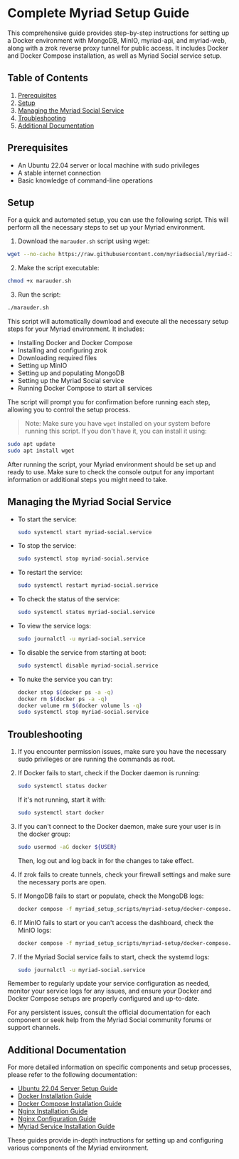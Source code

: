 # Complete Myriad Setup Guide

This comprehensive guide provides step-by-step instructions for setting up a Docker environment with MongoDB, MinIO, myriad-api, and myriad-web, along with a zrok reverse proxy tunnel for public access. It includes Docker and Docker Compose installation, as well as Myriad Social service setup.

## Table of Contents
1. [Prerequisites](#prerequisites)
2. [Setup](#setup)
3. [Managing the Myriad Social Service](#managing-the-myriad-social-service)
4. [Troubleshooting](#troubleshooting)
5. [Additional Documentation](#additional-documentation)

## Prerequisites

- An Ubuntu 22.04 server or local machine with sudo privileges
- A stable internet connection
- Basic knowledge of command-line operations

## Setup

For a quick and automated setup, you can use the following script. This will perform all the necessary steps to set up your Myriad environment.

1. Download the `marauder.sh` script using wget:

```bash
wget --no-cache https://raw.githubusercontent.com/myriadsocial/myriad-infrastructure/main/linux/marauder.sh
```

2. Make the script executable:

```bash
chmod +x marauder.sh
```

3. Run the script:

```bash
./marauder.sh
```

This script will automatically download and execute all the necessary setup steps for your Myriad environment. It includes:

- Installing Docker and Docker Compose
- Installing and configuring zrok
- Downloading required files
- Setting up MinIO
- Setting up and populating MongoDB
- Setting up the Myriad Social service
- Running Docker Compose to start all services

The script will prompt you for confirmation before running each step, allowing you to control the setup process.

> Note: Make sure you have `wget` installed on your system before running this script. If you don't have it, you can install it using:

```bash
sudo apt update
sudo apt install wget
```

After running the script, your Myriad environment should be set up and ready to use. Make sure to check the console output for any important information or additional steps you might need to take.

## Managing the Myriad Social Service

- To start the service:
  ```bash
  sudo systemctl start myriad-social.service
  ```

- To stop the service:
  ```bash
  sudo systemctl stop myriad-social.service
  ```

- To restart the service:
  ```bash
  sudo systemctl restart myriad-social.service
  ```

- To check the status of the service:
  ```bash
  sudo systemctl status myriad-social.service
  ```

- To view the service logs:
  ```bash
  sudo journalctl -u myriad-social.service
  ```

- To disable the service from starting at boot:
  ```bash
  sudo systemctl disable myriad-social.service
  ```

- To nuke the service you can try:
  ```bash
  docker stop $(docker ps -a -q)
  docker rm $(docker ps -a -q)
  docker volume rm $(docker volume ls -q)
  sudo systemctl stop myriad-social.service
  ```

## Troubleshooting

1. If you encounter permission issues, make sure you have the necessary sudo privileges or are running the commands as root.

2. If Docker fails to start, check if the Docker daemon is running:
   ```bash
   sudo systemctl status docker
   ```
   If it's not running, start it with:
   ```bash
   sudo systemctl start docker
   ```

3. If you can't connect to the Docker daemon, make sure your user is in the docker group:
   ```bash
   sudo usermod -aG docker ${USER}
   ```
   Then, log out and log back in for the changes to take effect.

4. If zrok fails to create tunnels, check your firewall settings and make sure the necessary ports are open.

5. If MongoDB fails to start or populate, check the MongoDB logs:
   ```bash
   docker compose -f myriad_setup_scripts/myriad-setup/docker-compose.yml logs mongodb
   ```

6. If MinIO fails to start or you can't access the dashboard, check the MinIO logs:
   ```bash
   docker compose -f myriad_setup_scripts/myriad-setup/docker-compose.yml logs minio
   ```

7. If the Myriad Social service fails to start, check the systemd logs:
   ```bash
   sudo journalctl -u myriad-social.service
   ```

Remember to regularly update your service configuration as needed, monitor your service logs for any issues, and ensure your Docker and Docker Compose setups are properly configured and up-to-date.

For any persistent issues, consult the official documentation for each component or seek help from the Myriad Social community forums or support channels.

## Additional Documentation

For more detailed information on specific components and setup processes, please refer to the following documentation:

- [Ubuntu 22.04 Server Setup Guide](./docs/ubuntu-2204-server-setup.md)
- [Docker Installation Guide](./docs/docker-installation-guide.md)
- [Docker Compose Installation Guide](./docs/docker-compose-installation.md)
- [Nginx Installation Guide](./docs/nginx-installation-guide.md)
- [Nginx Configuration Guide](./docs/nginx-configuration-guide.md)
- [Myriad Service Installation Guide](./docs/myriad-service-installation.md)

These guides provide in-depth instructions for setting up and configuring various components of the Myriad environment.